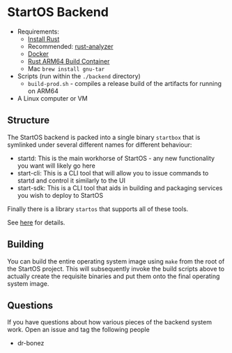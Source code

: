 # StartOS Backend

- Requirements:
  - [Install Rust](https://rustup.rs)
  - Recommended: [rust-analyzer](https://rust-analyzer.github.io/)
  - [Docker](https://docs.docker.com/get-docker/)
  - [Rust ARM64 Build Container](https://github.com/Start9Labs/rust-arm-builder)
  - Mac `brew install gnu-tar`
- Scripts (run within the `./backend` directory)
  - `build-prod.sh` - compiles a release build of the artifacts for running on
    ARM64
- A Linux computer or VM

## Structure

The StartOS backend is packed into a single binary `startbox` that is symlinked under
several different names for different behaviour:

- startd: This is the main workhorse of StartOS - any new functionality you
  want will likely go here
- start-cli: This is a CLI tool that will allow you to issue commands to
  startd and control it similarly to the UI
- start-sdk: This is a CLI tool that aids in building and packaging services
  you wish to deploy to StartOS

Finally there is a library `startos` that supports all of these tools.

See [here](/backend/Cargo.toml) for details.

## Building

You can build the entire operating system image using `make` from the root of
the StartOS project. This will subsequently invoke the build scripts above to
actually create the requisite binaries and put them onto the final operating
system image.

## Questions

If you have questions about how various pieces of the backend system work. Open
an issue and tag the following people

- dr-bonez
